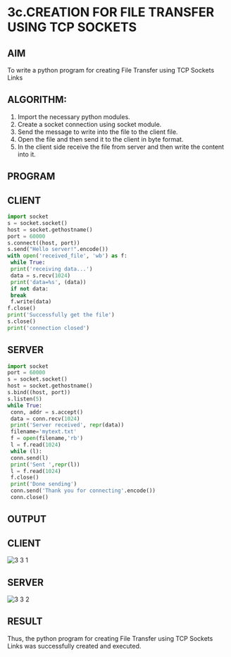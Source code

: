 # 3c.CREATION FOR FILE TRANSFER USING TCP SOCKETS

## AIM
To write a python program for creating File Transfer using TCP Sockets Links
## ALGORITHM:
1. Import the necessary python modules.
2. Create a socket connection using socket module.
3. Send the message to write into the file to the client file.
4. Open the file and then send it to the client in byte format.
5. In the client side receive the file from server and then write the content into it.
## PROGRAM

## CLIENT
```py
import socket
s = socket.socket()
host = socket.gethostname()
port = 60000
s.connect((host, port))
s.send("Hello server!".encode())
with open('received_file', 'wb') as f:
 while True:
 print('receiving data...')
 data = s.recv(1024)
 print('data=%s', (data))
 if not data:
 break
 f.write(data)
f.close()
print('Successfully get the file')
s.close()
print('connection closed')
```
## SERVER
```py
import socket
port = 60000
s = socket.socket()
host = socket.gethostname()
s.bind((host, port)) 
s.listen(5)
while True:
 conn, addr = s.accept()
 data = conn.recv(1024)
 print('Server received', repr(data))
 filename='mytext.txt'
 f = open(filename,'rb')
 l = f.read(1024)
 while (l):
 conn.send(l)
 print('Sent ',repr(l))
 l = f.read(1024)
 f.close()
 print('Done sending')
 conn.send('Thank you for connecting'.encode())
 conn.close()
```
## OUTPUT

## CLIENT
![3 3 1](https://github.com/shaikSameerbasha5404/3c.FILE_TRANSFER_USING_TCP_SOCKETS/assets/118707756/7fe7e135-d360-479c-9118-1f10d07b9945)


## SERVER
![3 3 2](https://github.com/shaikSameerbasha5404/3c.FILE_TRANSFER_USING_TCP_SOCKETS/assets/118707756/1919d725-0673-4bba-b0e2-c6ab7befe1a1)

## RESULT
Thus, the python program for creating File Transfer using TCP Sockets Links was 
successfully created and executed.
